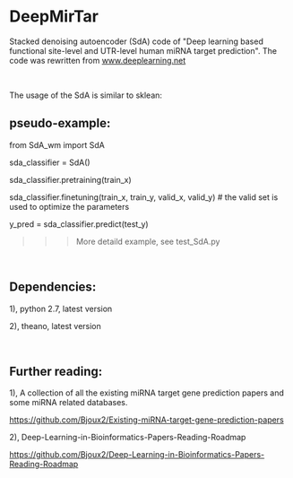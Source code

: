 # DeepMirTar
Stacked denoising autoencoder (SdA) code of "Deep learning based functional site-level and UTR-level human miRNA target prediction". The code was rewritten from www.deeplearning.net 


<br>

The usage of the SdA is similar to sklean:


## pseudo-example:

from SdA_wm import SdA

sda_classifier = SdA()

sda_classifier.pretraining(train_x) 

sda_classifier.finetuning(train_x, train_y, valid_x, valid_y)    # the valid set is used to optimize the parameters

y_pred = sda_classifier.predict(test_y)

>>>More detaild example, see test_SdA.py

<br>

## Dependencies:
1), python 2.7, latest version

2), theano, latest version

<br>

## Further reading: 

1), A collection of all the existing miRNA target gene prediction papers and some miRNA related databases.

https://github.com/Bjoux2/Existing-miRNA-target-gene-prediction-papers

2), Deep-Learning-in-Bioinformatics-Papers-Reading-Roadmap

https://github.com/Bjoux2/Deep-Learning-in-Bioinformatics-Papers-Reading-Roadmap
